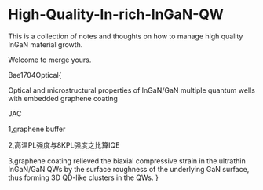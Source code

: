 # High-Quality-In-rich-InGaN-QW

This is a collection of notes and thoughts on how to manage high quality InGaN material growth.

Welcome to merge yours.

Bae1704Optical{

  Optical and microstructural properties of InGaN/GaN multiple quantum wells with embedded graphene coating
  
  JAC
  
  1,graphene buffer
  
  2,高温PL强度与8KPL强度之比算IQE
  
  3,graphene coating relieved the biaxial compressive strain in the ultrathin InGaN/GaN QWs by the surface roughness of the underlying GaN surface, thus forming 3D QD-like clusters in the QWs.
}

